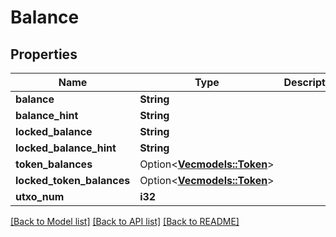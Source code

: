 # Balance

## Properties

Name | Type | Description | Notes
------------ | ------------- | ------------- | -------------
**balance** | **String** |  | 
**balance_hint** | **String** |  | 
**locked_balance** | **String** |  | 
**locked_balance_hint** | **String** |  | 
**token_balances** | Option<[**Vec<models::Token>**](Token.md)> |  | [optional]
**locked_token_balances** | Option<[**Vec<models::Token>**](Token.md)> |  | [optional]
**utxo_num** | **i32** |  | 

[[Back to Model list]](../README.md#documentation-for-models) [[Back to API list]](../README.md#documentation-for-api-endpoints) [[Back to README]](../README.md)


